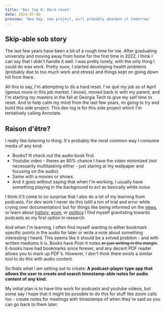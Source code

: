 ```yaml
---
title: 'Dev log 0: Hard reset'
date: 2024-07-06
preview: 'New day, new project, will probably abandon it tomorrow'
---
```

## Skip-able sob story
The last few years have been a bit of a rough time for me. After graduating university and moving away from home for the first time in 2022, I think I can say that I didn't handle it well. I was pretty lonely, with the only thing I could do was work. Pretty soon, I started developing health problems (probably due to too much work and stress) and things kept on going down hill from there.  

All this to say, I'm attempting to do a hard reset. I've quit my job as of April (genius move in this job market, I know), moved back in with my parent, and I'm starting my masters in the  fall at Georgia Tech to give my self time to reset. And to help calm my mind from the last few years, im going to try and build this side project. This dev log is for this side project which I'm tentatively calling Annotate. 

## Raison d'être?

I really like listening to thing. 
It's probably the most common way I consume media of any kind: 
* Books? Ill check out the audio book first. 
* Youtube video - theres an 80% chance I have the video minimized (not necessarily multitasking either - just staring at my wallpaper and focusing on the audio). 
* Same with a movies or shows. 
* And it goes without saying that when I'm working, I usually have something playing in the background to act as basically white noise.

I think it'll come to no surprise that I also do a lot of my learning from podcasts. 
For dev work I never do this (still a ton of trial and error while crying over documentation) but for things like being informed on the [news](https://www.wsj.com/podcasts/whats-news), or learn about [history](https://thehistoryofrome.typepad.com/revolutions_podcast/), [econ](https://www.npr.org/sections/money/127413729/planet-money/), or [politics](https://www.youtube.com/watch?v=dQw4w9WgXcQ) I find myself gravitating towards podcasts as my first option in research.

And when I'm learning, I often find myself wanting to either bookmark specific points in the audio for later or write a note about something interesting I heard. This seems like it should be a solved problem - and with written mediums it is. Books have Post-it notes ~~or just writing in the margin~~. E-books have had bookmarks since forever, and any decent PDF reader allows you to mark up PDF's. However, I don't think there exists a similar tool to do this with audio content.

So thats what I am setting out to create: **A podcast-player type app that allows the user to create and search timestamp-able notes for audio content of any kind.**

My initial plan is to have this work for podcasts and youtube videos, but some say I hope that it might be possible to do this for stuff like zoom calls too - create notes for meetings with timestamps of when they're said so you can go back to them later.

